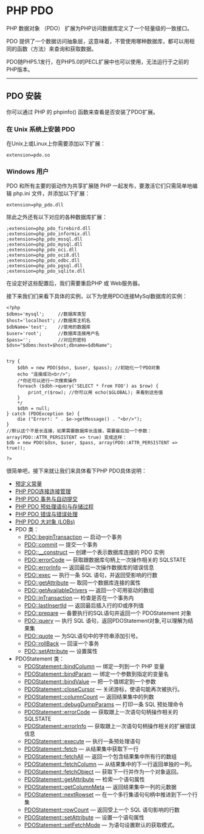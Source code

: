 # PHP PDO

PHP 数据对象 （PDO） 扩展为PHP访问数据库定义了一个轻量级的一致接口。

PDO 提供了一个数据访问抽象层，这意味着，不管使用哪种数据库，都可以用相同的函数（方法）来查询和获取数据。

PDO随PHP5.1发行，在PHP5.0的PECL扩展中也可以使用，无法运行于之前的PHP版本。

------

## PDO 安装

你可以通过 PHP 的 phpinfo() 函数来查看是否安装了PDO扩展。

### 在 Unix 系统上安装 PDO

在Unix上或Linux上你需要添加以下扩展：

```
extension=pdo.so
```

### Windows 用户

PDO 和所有主要的驱动作为共享扩展随 PHP 一起发布，要激活它们只需简单地编辑 php.ini 文件，并添加以下扩展：

```
extension=php_pdo.dll
```

除此之外还有以下对应的各种数据库扩展：

```
;extension=php_pdo_firebird.dll
;extension=php_pdo_informix.dll
;extension=php_pdo_mssql.dll
;extension=php_pdo_mysql.dll
;extension=php_pdo_oci.dll
;extension=php_pdo_oci8.dll
;extension=php_pdo_odbc.dll
;extension=php_pdo_pgsql.dll
;extension=php_pdo_sqlite.dll
```

在设定好这些配置后，我们需要重启PHP 或 Web服务器。

接下来我们们来看下具体的实例，以下为使用PDO连接MySql数据库的实例：

```
<?php
$dbms='mysql';     //数据库类型
$host='localhost'; //数据库主机名
$dbName='test';    //使用的数据库
$user='root';      //数据库连接用户名
$pass='';          //对应的密码
$dsn="$dbms:host=$host;dbname=$dbName";


try {
    $dbh = new PDO($dsn, $user, $pass); //初始化一个PDO对象
    echo "连接成功<br/>";
    /*你还可以进行一次搜索操作
    foreach ($dbh->query('SELECT * from FOO') as $row) {
        print_r($row); //你可以用 echo($GLOBAL); 来看到这些值
    }
    */
    $dbh = null;
} catch (PDOException $e) {
    die ("Error!: " . $e->getMessage() . "<br/>");
}
//默认这个不是长连接，如果需要数据库长连接，需要最后加一个参数：array(PDO::ATTR_PERSISTENT => true) 变成这样：
$db = new PDO($dsn, $user, $pass, array(PDO::ATTR_PERSISTENT => true));

?>
```

很简单吧，接下来就让我们来具体看下PHP PDO具体说明：

- [预定义常量](https://www.runoob.com/php/php-pdo-constants.html)
- [PHP PDO连接连接管理](https://www.runoob.com/php/php-pdo-connections.html)
- [PHP PDO 事务与自动提交](https://www.runoob.com/php/php-pdo-transactions.html)
- [PHP PDO 预处理语句与存储过程](https://www.runoob.com/php/php-pdo-prepared-statements.html)
- [PHP PDO 错误与错误处理](https://www.runoob.com/php/php-pdo-error-handling.html)
- [PHP PDO 大对象 (LOBs)](https://www.runoob.com/php/php-pdo-lobs.html)
- PDO 类：
  - [PDO::beginTransaction](https://www.runoob.com/php/pdo-begintransaction.html) — 启动一个事务
  - [PDO::commit](https://www.runoob.com/php/pdo-commit.html) — 提交一个事务
  - [PDO::__construct](https://www.runoob.com/php/pdo-construct.html) — 创建一个表示数据库连接的 PDO 实例
  - [PDO::errorCode](https://www.runoob.com/php/pdo-errorcode.html) — 获取跟数据库句柄上一次操作相关的 SQLSTATE
  - [PDO::errorInfo](https://www.runoob.com/php/pdo-errorinfo.html) — 返回最后一次操作数据库的错误信息
  - [PDO::exec](https://www.runoob.com/php/pdo-exec.html) — 执行一条 SQL 语句，并返回受影响的行数
  - [PDO::getAttribute](https://www.runoob.com/php/pdo-getattribute.html) — 取回一个数据库连接的属性
  - [PDO::getAvailableDrivers](https://www.runoob.com/php/pdo-getavailabledrivers.html) — 返回一个可用驱动的数组
  - [PDO::inTransaction](https://www.runoob.com/php/pdo-intransaction.html) — 检查是否在一个事务内
  - [PDO::lastInsertId](https://www.runoob.com/php/pdo-lastinsertid.html) — 返回最后插入行的ID或序列值
  - [PDO::prepare](https://www.runoob.com/php/pdo-prepare.html) — 备要执行的SQL语句并返回一个 PDOStatement 对象
  - [PDO::query](https://www.runoob.com/php/pdo-query.html) — 执行 SQL 语句，返回PDOStatement对象,可以理解为结果集
  - [PDO::quote](https://www.runoob.com/php/pdo-quote.html) — 为SQL语句中的字符串添加引号。
  - [PDO::rollBack](https://www.runoob.com/php/pdo-rollback.html) — 回滚一个事务
  - [PDO::setAttribute](https://www.runoob.com/php/pdo-setattribute.html) — 设置属性
- PDOStatement 类：
  - [PDOStatement::bindColumn](https://www.runoob.com/php/pdostatement-bindcolumn.html) — 绑定一列到一个 PHP 变量
  - [PDOStatement::bindParam](https://www.runoob.com/php/pdostatement-bindparam.html) — 绑定一个参数到指定的变量名
  - [PDOStatement::bindValue](https://www.runoob.com/php/pdostatement-bindvalue.html) — 把一个值绑定到一个参数
  - [PDOStatement::closeCursor](https://www.runoob.com/php/pdostatement-closecursor.html) — 关闭游标，使语句能再次被执行。
  - [PDOStatement::columnCount](https://www.runoob.com/php/pdostatement-columncount.html) — 返回结果集中的列数
  - [PDOStatement::debugDumpParams](https://www.runoob.com/php/pdostatement-debugdumpparams.html) — 打印一条 SQL 预处理命令
  - [PDOStatement::errorCode](https://www.runoob.com/php/pdostatement-errorcode.html) — 获取跟上一次语句句柄操作相关的 SQLSTATE
  - [PDOStatement::errorInfo](https://www.runoob.com/php/pdostatement-errorinfo.html) — 获取跟上一次语句句柄操作相关的扩展错误信息
  - [PDOStatement::execute](https://www.runoob.com/php/pdostatement-execute.html) — 执行一条预处理语句
  - [PDOStatement::fetch](https://www.runoob.com/php/pdostatement-fetch.html) — 从结果集中获取下一行
  - [PDOStatement::fetchAll](https://www.runoob.com/php/pdostatement-fetchall.html) — 返回一个包含结果集中所有行的数组
  - [PDOStatement::fetchColumn](https://www.runoob.com/php/pdostatement-fetchcolumn.html) — 从结果集中的下一行返回单独的一列。
  - [PDOStatement::fetchObject](https://www.runoob.com/php/pdostatement-fetchobject.html) — 获取下一行并作为一个对象返回。
  - [PDOStatement::getAttribute](https://www.runoob.com/php/pdostatement-getattribute.html) — 检索一个语句属性
  - [PDOStatement::getColumnMeta](https://www.runoob.com/php/pdostatement-getcolumnmeta.html) — 返回结果集中一列的元数据
  - [PDOStatement::nextRowset](https://www.runoob.com/php/pdostatement-nextrowset.html) — 在一个多行集语句句柄中推进到下一个行集
  - [PDOStatement::rowCount](https://www.runoob.com/php/pdostatement-rowcount.html) — 返回受上一个 SQL 语句影响的行数
  - [PDOStatement::setAttribute](https://www.runoob.com/php/pdostatement-setattribute.html) — 设置一个语句属性
  - [PDOStatement::setFetchMode](https://www.runoob.com/php/pdostatement-setfetchmode.html) — 为语句设置默认的获取模式。